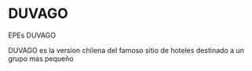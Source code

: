 # DUVAGO
EPEs DUVAGO


DUVAGO es la version chilena del famoso sitio de hoteles destinado a un grupo mas pequeño
